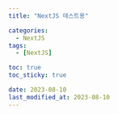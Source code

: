 ```yaml
---
title: "NextJS 테스트용"

categories:
  - NextJS
tags:
  - [NextJS]

toc: true
toc_sticky: true

date: 2023-08-10
last_modified_at: 2023-08-10
---
```

